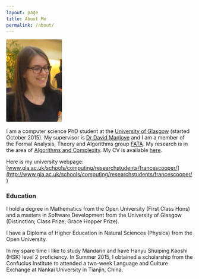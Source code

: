 ```yaml
---
layout: page
title: About Me
permalink: /about/
---
```


<img src="/assets/FrancesCooper.jpg" alt="Me" style="width: 150px;"/>

I am a computer science PhD student at the [University of Glasgow](http://www.gla.ac.uk/) (started October 2015). My supervisor is [Dr David Manlove](http://dcs.gla.ac.uk/~davidm/) and I am a member of the Formal Analysis, Theory and Algorithms group [FATA](http://www.gla.ac.uk/schools/computing/research/researchoverview/formalanalysistheoryandalgorithms/). My research is in the area of [Algorithms and Complexity](http://www.optimalmatching.com/). My CV is available [here](/assets/FrancesCooperCV.pdf). 

Here is my university webpage: [www.gla.ac.uk/schools/computing/researchstudents/francescooper/](http://www.gla.ac.uk/schools/computing/researchstudents/francescooper/)




### Education

I hold a degree in Mathematics from the Open University (First Class Hons) and a masters in Software Development from the University of Glasgow (Distinction; Class Prize; Grace Hopper Prize). 

I have a Diploma of Higher Education in Natural Sciences (Physics) from the Open University.

In my spare time I like to study Mandarin and have Hanyu Shuiping Kaoshi (HSK) level 2 proficiency. In Summer 2015, I obtained a scholarship from the Confucius Institute to attended a two-week Language and Culture Exchange at Nankai University in Tianjin, China.

